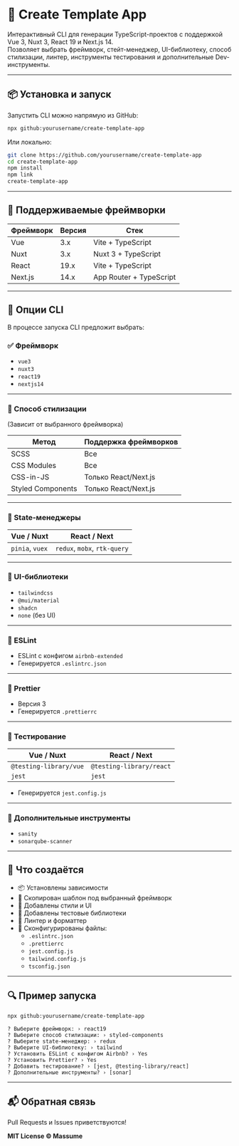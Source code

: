 # 🚀 Create Template App

Интерактивный CLI для генерации TypeScript-проектов с поддержкой Vue 3, Nuxt 3, React 19 и Next.js 14.  
Позволяет выбрать фреймворк, стейт-менеджер, UI-библиотеку, способ стилизации, линтер, инструменты тестирования и дополнительные Dev-инструменты.

---

## 📦 Установка и запуск

Запустить CLI можно напрямую из GitHub:

```bash
npx github:yourusername/create-template-app
```

Или локально:

```bash
git clone https://github.com/yourusername/create-template-app
cd create-template-app
npm install
npm link
create-template-app
```

---

## 🧩 Поддерживаемые фреймворки

| Фреймворк | Версия | Стек                      |
|----------|--------|----------------------------|
| Vue      | 3.x    | Vite + TypeScript          |
| Nuxt     | 3.x    | Nuxt 3 + TypeScript        |
| React    | 19.x   | Vite + TypeScript          |
| Next.js  | 14.x   | App Router + TypeScript    |

---

## 🔧 Опции CLI

В процессе запуска CLI предложит выбрать:

### ✅ Фреймворк
- `vue3`
- `nuxt3`
- `react19`
- `nextjs14`

---

### 🎨 Способ стилизации
(Зависит от выбранного фреймворка)

| Метод             | Поддержка фреймворков       |
|-------------------|-----------------------------|
| SCSS              | Все                         |
| CSS Modules       | Все                         |
| CSS-in-JS         | Только React/Next.js        |
| Styled Components | Только React/Next.js        |

---

### 🧠 State-менеджеры

| Vue / Nuxt        | React / Next             |
|-------------------|--------------------------|
| `pinia`, `vuex`   | `redux`, `mobx`, `rtk-query` |

---

### 💅 UI-библиотеки

- `tailwindcss`
- `@mui/material`
- `shadcn`
- `none` (без UI)

---

### 📐 ESLint

- ESLint с конфигом `airbnb-extended`
- Генерируется `.eslintrc.json`

---

### 🧹 Prettier

- Версия 3
- Генерируется `.prettierrc`

---

### 🧪 Тестирование

| Vue / Nuxt             | React / Next             |
|------------------------|--------------------------|
| `@testing-library/vue` | `@testing-library/react` |
| `jest`                 | `jest`                   |

- Генерируется `jest.config.js`

---

### 🧰 Дополнительные инструменты

- `sanity`
- `sonarqube-scanner`

---

## 📁 Что создаётся

- 📦 Установлены зависимости
- 📁 Скопирован шаблон под выбранный фреймворк
- 🎨 Добавлены стили и UI
- 🧪 Добавлены тестовые библиотеки
- 📐 Линтер и форматтер
- 📄 Сконфигурированы файлы:
  - `.eslintrc.json`
  - `.prettierrc`
  - `jest.config.js`
  - `tailwind.config.js`
  - `tsconfig.json`

---

## 🔍 Пример запуска

```bash
npx github:yourusername/create-template-app
```

```text
? Выберите фреймворк: › react19
? Выберите способ стилизации: › styled-components
? Выберите state-менеджер: › redux
? Выберите UI-библиотеку: › tailwind
? Установить ESLint с конфигом Airbnb? › Yes
? Установить Prettier? › Yes
? Добавить тестирование? › [jest, @testing-library/react]
? Дополнительные инструменты? › [sonar]
```

---

## 📬 Обратная связь

Pull Requests и Issues приветствуются!

**MIT License © Massume**
